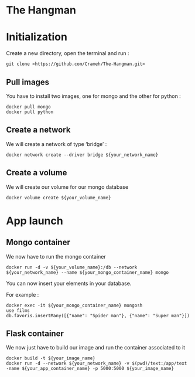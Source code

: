 # The Hangman

# Initialization

Create a new directory, open the terminal and run :

```
git clone <https://github.com/Crameh/The-Hangman.git>
```

## Pull images

You have to install two images, one for mongo and the other for python :

```
docker pull mongo
docker pull python
```

## Create a network

We will create a network of type ‘bridge’ :

```
docker network create --driver bridge ${your_network_name}
```

## Create a volume

We will create our volume for our mongo database

```
docker volume create ${your_volume_name}
```

# App launch

## Mongo container

We now have to run the mongo container

```
docker run -d -v ${your_volume_name}:/db --network ${your_network_name} --name ${your_mongo_container_name} mongo
```

You can now insert your elements in your database.

For example :

```
docker exec -it ${your_mongo_container_name} mongosh
use films
db.favoris.insertMany([{"name": "Spider man"}, {"name": "Super man"}])
```

## Flask container

We now just have to build our image and run the container associated to it

```
docker build -t ${your_image_name}
docker run -d --network ${your_network_name} -v $(pwd)/text:/app/text -name ${your_app_container_name} -p 5000:5000 ${your_image_name}
```
